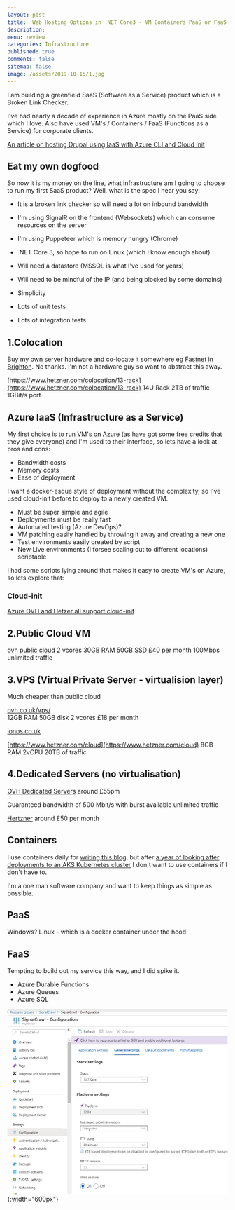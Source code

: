 ```yaml
---
layout: post
title:  Web Hosting Options in .NET Core3 - VM Containers PaaS or FaaS for my SaaS
description: 
menu: review
categories: Infrastructure
published: true 
comments: false     
sitemap: false
image: /assets/2019-10-15/1.jpg
---
```


I am building a greenfield SaaS (Software as a Service) product which is a Broken Link Checker.  

I've had nearly a decade of experience in Azure mostly on the PaaS side which I love. Also have used VM's / Containers / FaaS (Functions as a Service) for corporate clients.  

[An article on hosting Drupal using IaaS with Azure CLI and Cloud Init](/2019/05/28/Hosting-Drupal-on-Azure)

## Eat my own dogfood

So now it is my money on the line, what infrastructure am I going to choose to run my first SaaS product? Well, what is the spec I hear you say:

- It is a broken link checker so will need a lot on inbound bandwidth
- I'm using SignalR on the frontend (Websockets) which can consume resources on the server
- I'm using Puppeteer which is memory hungry (Chrome)
- .NET Core 3, so hope to run on Linux (which I know enough about)
- Will need a datastore (MSSQL is what I've used for years)
- Will need to be mindful of the IP (and being blocked by some domains)

- Simplicity
- Lots of unit tests
- Lots of integration tests

## 1.Colocation

Buy my own server hardware and co-locate it somewhere eg [Fastnet in Brighton](https://fastnet.co.uk/data-centre-hosting/).  No thanks. I'm not a hardware guy so want to abstract this away.

[https://www.hetzner.com/colocation/13-rack](https://www.hetzner.com/colocation/13-rack)
  14U Rack
  2TB of traffic
  1GBit/s port

## Azure IaaS (Infrastructure as a Service)

My first choice is to run VM's on Azure (as have got some free credits that they give everyone) and I'm used to their interface, so lets have a look at pros and cons:

- Bandwidth costs
- Memory costs
- Ease of deployment

I want a docker-esque style of deployment without the complexity, so I've used cloud-init before to deploy to a newly created VM.

- Must be super simple and agile
- Deployments must be really fast
- Automated testing (Azure DevOps)?
- VM patching easily handled by throwing it away and creating a new one
- Test environments easily created by script
- New Live environments (I forsee scaling out to different locations) scriptable

I had some scripts lying around that makes it easy to create VM's on Azure, so lets explore that:

### Cloud-init

[Azure OVH and Hetzer all support cloud-init](https://cloudinit.readthedocs.io/en/latest/topics/availability.html)


## 2.Public Cloud VM

[ovh public cloud](https://www.ovh.co.uk/vps/vps-cloud-ram.xml)
2 vcores
30GB RAM
50GB SSD
£40 per month
100Mbps unlimited traffic

## 3.VPS (Virtual Private Server - virtualision layer)

Much cheaper than public cloud

[ovh.co.uk/vps/](https://www.ovh.co.uk/vps/)  
12GB RAM
50GB disk
2 vcores
£18 per month

[ionos.co.uk](https://www.ionos.co.uk/servers/vps#packages) 

[https://www.hetzner.com/cloud](https://www.hetzner.com/cloud) 
 8GB RAM
 2vCPU
 20TB of traffic

## 4.Dedicated Servers (no virtualisation)

[OVH Dedicated Servers](https://www.ovh.co.uk/dedicated_servers/) around £55pm

Guaranteed bandwidth of 500 Mbit/s with burst available unlimited traffic

[Hertzner](https://www.hetzner.com/dedicated-rootserver/matrix-ex) around £50 per month

## Containers

I use containers daily for [writing this blog](2018/01/25/Jekyll-and-Docker), but after [a year of looking after deployments to an AKS Kubernetes cluster](2019/03/06/High-Level-Containerisation) I don't want to use containers if I don't have to. 

I'm a one man software company and want to keep things as simple as possible.

## PaaS

Windows?
Linux - which is a docker container under the hood

## FaaS

Tempting to build out my service this way, and I did spike it.

- Azure Durable Functions
- Azure Queues
- Azure SQL

![alt text](/assets/2019-10-23/4.jpg "Deploying"){:width="600px"}